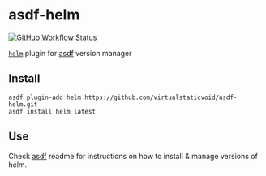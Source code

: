 # asdf-helm

[![GitHub Workflow Status](https://img.shields.io/github/workflow/status/virtualstaticvoid/asdf-helm/Main%20Workflow?style=flat-square)](https://github.com/virtualstaticvoid/asdf-helm/actions)

[`helm`][util] plugin for [asdf](https://github.com/asdf-vm/asdf) version manager

## Install

```
asdf plugin-add helm https://github.com/virtualstaticvoid/asdf-helm.git
asdf install helm latest
```

## Use

Check [asdf](https://github.com/asdf-vm/asdf) readme for instructions on how to install & manage versions of helm.

[util]: https://github.com/helm/helm
[releases]: https://github.com/helm/helm/releases
